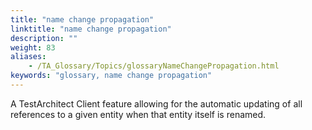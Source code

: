 ```yaml
--- 
title: "name change propagation"
linktitle: "name change propagation"
description: ""
weight: 83
aliases: 
    - /TA_Glossary/Topics/glossaryNameChangePropagation.html
keywords: "glossary, name change propagation"
---
```


A TestArchitect Client feature allowing for the automatic updating of all references to a given entity when that entity itself is renamed.

